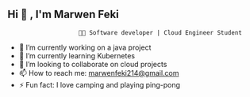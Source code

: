 ## Hi 👋 , I'm Marwen Feki 

                        👨‍💻 Software developer | Cloud Engineer Student

- 🔭 I’m currently working on a java project
- 🌱 I’m currently learning Kubernetes
- 👯 I’m looking to collaborate on cloud projects
- 📫 How to reach me: marwenfeki214@gmail.com
- ⚡ Fun fact: I love camping and playing ping-pong
